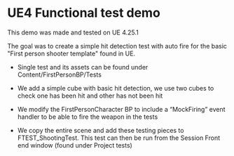 # UE4 Functional test demo

This demo was made and tested on UE 4.25.1

The goal was to create a simple hit detection test with auto fire for the basic "First person shooter template" found in UE.

- Single test and its assets can be found under Content/FirstPersonBP/Tests

- We add a simple cube with basic hit detection, we use two cubes to check one has been hit and other has not been hit

- We modify the FirstPersonCharacter BP to include a “MockFiring” event handler to be able to fire the weapon in the tests

- We copy the entire scene and add these testing pieces to FTEST_ShootingTest. This test can then be run from the Session Front end window (found under Project tests)